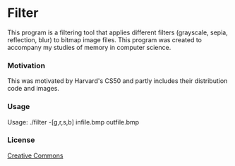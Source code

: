 # Filter
This program is a filtering tool that applies different filters (grayscale, sepia, reflection, blur) to bitmap image files. This program was created to accompany my studies of memory in computer science.

### Motivation
This was motivated by Harvard's CS50 and partly includes their distribution code and images.

### Usage
Usage: ./filter -[g,r,s,b] infile.bmp outfile.bmp

### License
[Creative Commons](https://creativecommons.org/licenses/by-nc-sa/4.0/)
